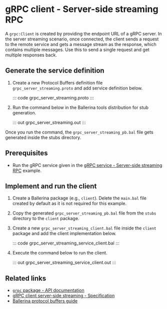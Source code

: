 # gRPC client - Server-side streaming RPC

A `grpc:Client` is created by providing the endpoint URL of a gRPC server. In the server streaming scenario, once connected, the client sends a request to the remote service and gets a message stream as the response, which contains multiple messages. Use this to send a single request and get multiple responses back.

## Generate the service definition

1. Create a new Protocol Buffers definition file `grpc_server_streaming.proto` and add service definition below.

    ::: code grpc_server_streaming.proto :::

2. Run the command below in the Ballerina tools distribution for stub generation.

   ::: out grpc_server_streaming.out :::

Once you run the command, the `grpc_server_streaming_pb.bal` file gets generated inside the stubs directory.

## Prerequisites
- Run the gRPC service given in the [gRPC service - Server-side streaming RPC](/learn/by-example/grpc-service-server-streaming/) example.

## Implement and run the client

1. Create a Ballerina package (e.g., `client`). Delete the `main.bal` file created by default as it is not required for this example.

2. Copy the generated `grpc_server_streaming_pb.bal` file from the `stubs` directory to the  `client` package.

3. Create a new `grpc_server_streaming_client.bal` file inside the `client` package and add the client implementation below.

   ::: code grpc_server_streaming_service_client.bal :::

4. Execute the command below to run the client.

   ::: out grpc_server_streaming_service_client.out :::

## Related links
- [`grpc` package - API documentation](https://lib.ballerina.io/ballerina/grpc/latest)
- [gRPC client server-side streaming - Specification](/spec/grpc/#42-server-streaming-rpc)
- [Ballerina protocol buffers guide](/learn/cli-documentation/grpc/)
